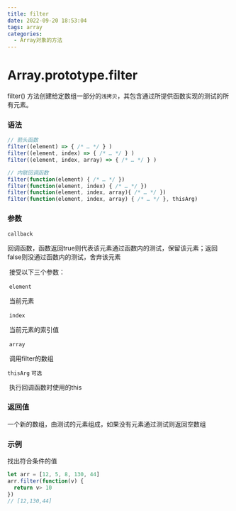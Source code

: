 ```yaml
---
title: filter
date: 2022-09-20 18:53:04
tags: array
categories:
  - Array对象的方法
---
```


# Array.prototype.filter

filter() 方法创建给定数组一部分的`浅拷贝`，其包含通过所提供函数实现的测试的所有元素。

### 语法

```javascript
// 箭头函数
filter((element) => { /* … */ } )
filter((element, index) => { /* … */ } )
filter((element, index, array) => { /* … */ } )

// 内联回调函数
filter(function(element) { /* … */ })
filter(function(element, index) { /* … */ })
filter(function(element, index, array){ /* … */ })
filter(function(element, index, array) { /* … */ }, thisArg)
```

### 参数

`callback`

​	回调函数，函数返回true则代表该元素通过函数内的测试，保留该元素；返回false则没通过函数内的测试，舍弃该元素

​	接受以下三个参数：

​	`element`

​		当前元素

​	`index`

​		当前元素的索引值

​	`array`

​		调用filter的数组

`thisArg`	`可选`

​	执行回调函数时使用的this

### 返回值

一个新的数组，由测试的元素组成，如果没有元素通过测试则返回空数组

### 示例

找出符合条件的值

```javascript
let arr = [12, 5, 8, 130, 44]
arr.filter(function(v) {
  return v> 10
})
// [12,130,44]
```

